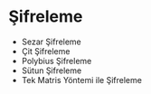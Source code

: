 # Şifreleme
  - Sezar Şifreleme
  - Çit Şifreleme
  - Polybius Şifreleme
  - Sütun Şifreleme
  - Tek Matris Yöntemi ile Şifreleme
